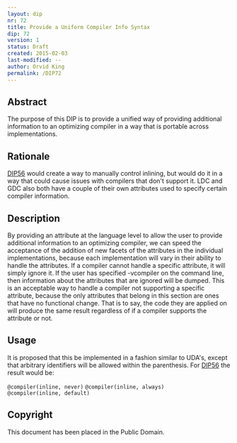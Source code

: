 ```yaml
---
layout: dip
nr: 72
title: Provide a Uniform Compiler Info Syntax
dip: 72
version: 1
status: Draft
created: 2015-02-03
last-modified: --
author: Orvid King
permalink: /DIP72
---
```


Abstract
--------

The purpose of this DIP is to provide a unified way of providing
additional information to an optimizing compiler in a way that is
portable across implementations.

Rationale
---------

[DIP56](DIP56 "wikilink") would create a way to manually control
inlining, but would do it in a way that could cause issues with
compilers that don't support it. LDC and GDC also both have a couple of
their own attributes used to specify certain compiler information.

Description
-----------

By providing an attribute at the language level to allow the user to
provide additional information to an optimizing compiler, we can speed
the acceptance of the addition of new facets of the attributes in the
individual implementations, because each implementation will vary in
their ability to handle the attributes. If a compiler cannot handle a
specific attribute, it will simply ignore it. If the user has specified
-vcompiler on the command line, then information about the attributes
that are ignored will be dumped. This is an acceptable way to handle a
compiler not supporting a specific attribute, because the only
attributes that belong in this section are ones that have no functional
change. That is to say, the code they are applied on will produce the
same result regardless of if a compiler supports the attribute or not.

Usage
-----

It is proposed that this be implemented in a fashion similar to UDA's,
except that arbitrary identifiers will be allowed within the
parenthesis. For [DIP56](DIP56 "wikilink") the result would be:

`@compiler(inline, never)`
`@compiler(inline, always)`
`@compiler(inline, default)`

Copyright
---------

This document has been placed in the Public Domain.
